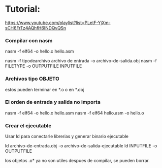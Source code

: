 
# Tutorial:
https://www.youtube.com/playlist?list=PLetF-YjXm-sCH6FrTz4AQhfH6INDQvQSn

### Compilar con nasm

nasm -f elf64 -o hello.o hello.asm

nasm -f tipodearchivo archivo de entrada -o archivo-de-salida.obj
nasm -f FILETYPE -o OUTPUTFILE INPUTFILE

### Archivos tipo OBJETO
estos pueden terminar en \*.o o en \*.obj

### El orden de entrada y salida no importa

nasm -f elf64 -o hello.o hello.asm
nasm -f elf64 hello.asm -o hello.o

### Crear el ejecutable

Usar ld para conectarle librerias y generar binario ejecutable

ld archivo-de-entrada.obj -o archivo-de-salida-ejecutable
ld INPUTFILE -o OUTPUTFILE

los objetos .o\* ya no son utiles despues de compilar, se pueden borrar.
